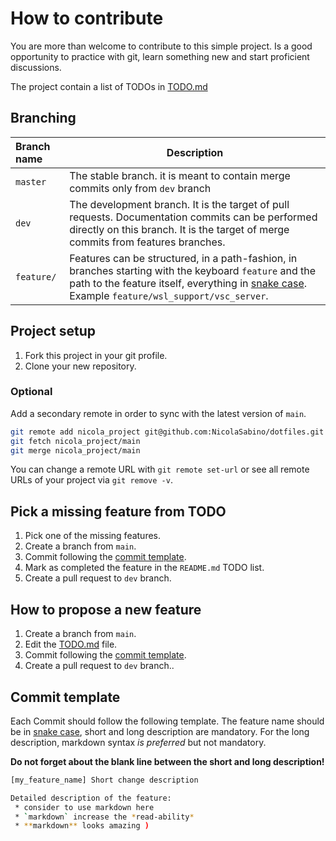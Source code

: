 # How to contribute

You are more than welcome to contribute to this simple project.
Is a good opportunity to practice with git, learn something new and start proficient discussions.

The project contain a list of TODOs in [TODO.md](TODO.md)

## Branching

| Branch name | Description |
| :-- | --- |
| `master` | The stable branch. it is meant to contain merge commits only from `dev` branch                                                                                                                            |
| `dev` | The development branch. It is the target of pull requests. Documentation commits can be performed directly on this branch. It is the target of merge commits from features branches.                      |
| `feature/` | Features can be structured, in a path-fashion, in branches starting with the keyboard `feature` and the path to the feature itself, everything in [snake case](https://it.wikipedia.org/wiki/Snake_case). Example `feature/wsl_support/vsc_server`.|

## Project setup

1. Fork this project in your git profile.
1. Clone your new repository.

### Optional

Add a secondary remote in order to sync with the latest version of `main`.

   ```bash
   git remote add nicola_project git@github.com:NicolaSabino/dotfiles.git
   git fetch nicola_project/main
   git merge nicola_project/main
   ```

You can change a remote URL with `git remote set-url` or see all remote URLs of your project via `git remove -v`.

## Pick a missing feature from TODO

1. Pick one of the missing features.
2. Create a branch from `main`.
3. Commit following the [commit template](#commit-template).
4. Mark as completed the feature in the `README.md` TODO list.
5. Create a pull request to `dev` branch.

## How to propose a new feature

1. Create a branch from `main`.
2. Edit the [TODO.md](TODO.md) file.
3. Commit following the [commit template](#commit-template).
4. Create a pull request to `dev` branch..

## Commit template

Each Commit should follow the following template.
The feature name should be in [snake case](https://it.wikipedia.org/wiki/Snake_case), short and long description are mandatory.
For the long description, markdown syntax *is preferred* but not mandatory.

**Do not forget about the blank line between the short and long description!**

```bash
[my_feature_name] Short change description

Detailed description of the feature:
 * consider to use markdown here
 * `markdown` increase the *read-ability*
 * **markdown** looks amazing )
```
